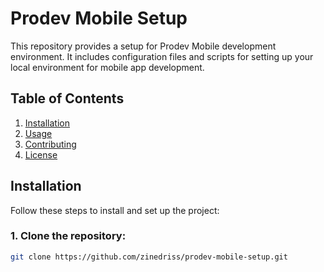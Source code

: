 # Prodev Mobile Setup

This repository provides a setup for Prodev Mobile development environment. It includes configuration files and scripts for setting up your local environment for mobile app development.

## Table of Contents

1. [Installation](#installation)
2. [Usage](#usage)
3. [Contributing](#contributing)
4. [License](#license)

## Installation

Follow these steps to install and set up the project:

### 1. Clone the repository:

```bash
git clone https://github.com/zinedriss/prodev-mobile-setup.git